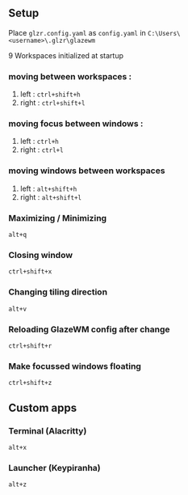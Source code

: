 ## Setup

Place `glzr.config.yaml` as `config.yaml` in `C:\Users\<username>\.glzr\glazewm`

9 Workspaces initialized at startup

### moving between workspaces : 
  1. left : `ctrl+shift+h`
  2. right : `ctrl+shift+l`

### moving focus between windows :
  1. left : `ctrl+h`
  2. right : `ctrl+l`

### moving windows between workspaces
  1. left : `alt+shift+h`
  2. right : `alt+shift+l`

### Maximizing / Minimizing 
  `alt+q`

### Closing window
  `ctrl+shift+x`

### Changing tiling direction
  `alt+v`

### Reloading GlazeWM config after change
  `ctrl+shift+r`

### Make focussed windows floating
  `ctrl+shift+z`

## Custom apps

### Terminal (Alacritty)
  `alt+x`

### Launcher (Keypiranha)
  `alt+z`





